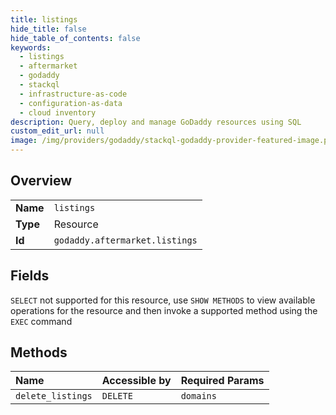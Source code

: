 ```yaml
---
title: listings
hide_title: false
hide_table_of_contents: false
keywords:
  - listings
  - aftermarket
  - godaddy    
  - stackql
  - infrastructure-as-code
  - configuration-as-data
  - cloud inventory
description: Query, deploy and manage GoDaddy resources using SQL
custom_edit_url: null
image: /img/providers/godaddy/stackql-godaddy-provider-featured-image.png
---
```

  
    

## Overview
<table><tbody>
<tr><td><b>Name</b></td><td><code>listings</code></td></tr>
<tr><td><b>Type</b></td><td>Resource</td></tr>
<tr><td><b>Id</b></td><td><code>godaddy.aftermarket.listings</code></td></tr>
</tbody></table>

## Fields
`SELECT` not supported for this resource, use `SHOW METHODS` to view available operations for the resource and then invoke a supported method using the `EXEC` command  
## Methods
| Name | Accessible by | Required Params |
|:-----|:--------------|:----------------|
| `delete_listings` | `DELETE` | `domains` |
